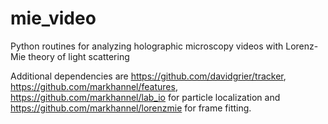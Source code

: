 # mie_video
Python routines for analyzing holographic microscopy videos with Lorenz-Mie theory of light scattering

Additional dependencies are https://github.com/davidgrier/tracker, https://github.com/markhannel/features, https://github.com/markhannel/lab_io for particle localization and https://github.com/markhannel/lorenzmie for frame fitting.
